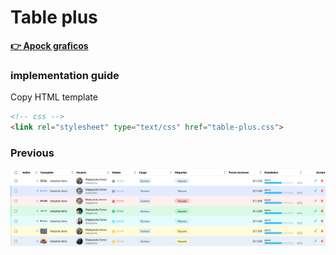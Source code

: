 # Table plus
**[👉 Apock graficos](https://www.youtube.com/ApockGraficos "Canal Youtube")**

### implementation guide

Copy HTML template

```html
<!-- css -->
<link rel="stylesheet" type="text/css" href="table-plus.css">
```

### Previous

<img src="https://github.com/Apock-graficos/html-components/blob/main/assets/img/table-plus.png">